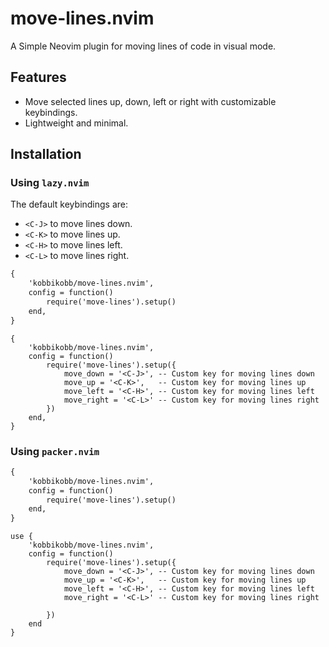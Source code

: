 # move-lines.nvim

A Simple Neovim plugin for moving lines of code in visual mode.

## Features
- Move selected lines up, down, left or right with customizable keybindings.
- Lightweight and minimal.

## Installation

### Using `lazy.nvim`
The default keybindings are:
- `<C-J>` to move lines down.
- `<C-K>` to move lines up.
- `<C-H>` to move lines left.
- `<C-L>` to move lines right.

```Default keybindings
{
    'kobbikobb/move-lines.nvim',
    config = function()
        require('move-lines').setup()
    end,
}
```

```Custom Keybindings
{
    'kobbikobb/move-lines.nvim',
    config = function()
        require('move-lines').setup({
            move_down = '<C-J>', -- Custom key for moving lines down
            move_up = '<C-K>',   -- Custom key for moving lines up
            move_left = '<C-H>', -- Custom key for moving lines left
            move_right = '<C-L>' -- Custom key for moving lines right
        })
    end,
}
```

### Using `packer.nvim`

```Default keybindings
{
    'kobbikobb/move-lines.nvim',
    config = function()
        require('move-lines').setup()
    end,
}
```

```Custom keybindings
use {
    'kobbikobb/move-lines.nvim',
    config = function()
        require('move-lines').setup({
            move_down = '<C-J>', -- Custom key for moving lines down
            move_up = '<C-K>',   -- Custom key for moving lines up
            move_left = '<C-H>', -- Custom key for moving lines left
            move_right = '<C-L>' -- Custom key for moving lines right

        })
    end
}
```

